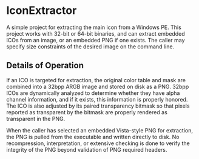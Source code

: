 IconExtractor
=============

A simple project for extracting the main icon from a Windows PE.  This project works with 32-bit or 64-bit binaries, and can extract embedded ICOs from an image, or an embedded PNG if one exists.  The caller may specify size constraints of the desired image on the command line.

Details of Operation
-------------
If an ICO is targeted for extraction, the original color table and mask are combined into a 32bpp ARGB image and stored on disk as a PNG.  32bpp ICOs are dynamically analyzed to determine whether they have alpha channel information, and if it exists, this information is properly honored.  The ICO is also adjusted by its paired transparency bitmask so that pixels reported as transparent by the bitmask are properly rendered as transparent in the PNG.

When the caller has selected an embedded Vista-style PNG for extraction, the PNG is pulled from the executable and written directly to disk.  No recompression, interpretation, or extensive checking is done to verify the integrity of the PNG beyond validation of PNG required headers.
